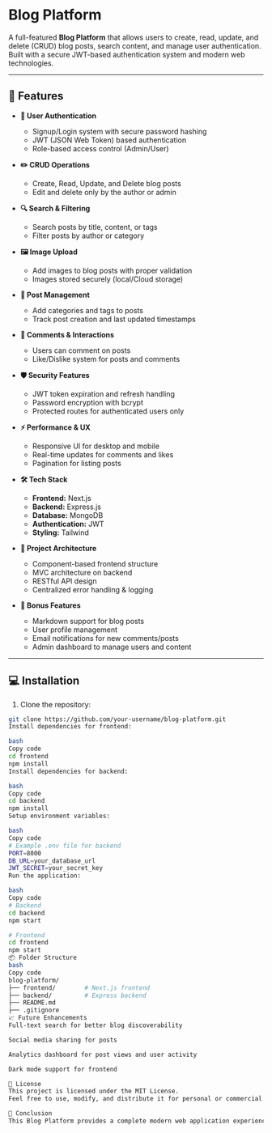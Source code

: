 # Blog Platform  

A full-featured **Blog Platform** that allows users to create, read, update, and delete (CRUD) blog posts, search content, and manage user authentication. Built with a secure JWT-based authentication system and modern web technologies.

---

## 🌟 Features

- **🔐 User Authentication**
  - Signup/Login system with secure password hashing
  - JWT (JSON Web Token) based authentication
  - Role-based access control (Admin/User)
  
- **✏️ CRUD Operations**
  - Create, Read, Update, and Delete blog posts
  - Edit and delete only by the author or admin

- **🔍 Search & Filtering**
  - Search posts by title, content, or tags
  - Filter posts by author or category

- **🖼️ Image Upload**
  - Add images to blog posts with proper validation
  - Images stored securely (local/Cloud storage)

- **📅 Post Management**
  - Add categories and tags to posts
  - Track post creation and last updated timestamps

- **💬 Comments & Interactions**
  - Users can comment on posts
  - Like/Dislike system for posts and comments

- **🛡️ Security Features**
  - JWT token expiration and refresh handling
  - Password encryption with bcrypt
  - Protected routes for authenticated users only

- **⚡ Performance & UX**
  - Responsive UI for desktop and mobile
  - Real-time updates for comments and likes
  - Pagination for listing posts

- **🛠️ Tech Stack**
  - **Frontend:** Next.js
  - **Backend:** Express.js
  - **Database:** MongoDB
  - **Authentication:** JWT
  - **Styling:** Tailwind 

- **📂 Project Architecture**
  - Component-based frontend structure
  - MVC architecture on backend
  - RESTful API design
  - Centralized error handling & logging

- **🚀 Bonus Features**
  - Markdown support for blog posts
  - User profile management
  - Email notifications for new comments/posts
  - Admin dashboard to manage users and content

---

## 💻 Installation

1. Clone the repository:
```bash
git clone https://github.com/your-username/blog-platform.git
Install dependencies for frontend:

bash
Copy code
cd frontend
npm install
Install dependencies for backend:

bash
Copy code
cd backend
npm install
Setup environment variables:

bash
Copy code
# Example .env file for backend
PORT=8000
DB_URL=your_database_url
JWT_SECRET=your_secret_key
Run the application:

bash
Copy code
# Backend
cd backend
npm start

# Frontend
cd frontend
npm start
📦 Folder Structure
bash
Copy code
blog-platform/
├── frontend/        # Next.js frontend
├── backend/         # Express backend
├── README.md
├── .gitignore
📈 Future Enhancements
Full-text search for better blog discoverability

Social media sharing for posts

Analytics dashboard for post views and user activity

Dark mode support for frontend

📌 License
This project is licensed under the MIT License.
Feel free to use, modify, and distribute it for personal or commercial use.

🎯 Conclusion
This Blog Platform provides a complete modern web application experience with secure user authentication, CRUD functionality, search, and much more. It's designed to be scalable, maintainable, and easy to extend with additional features.
